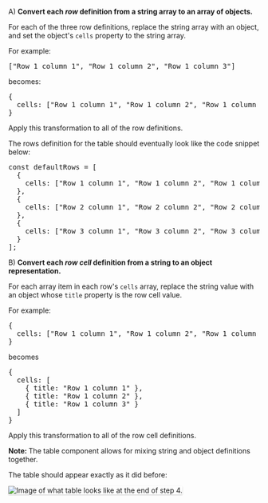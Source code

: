 
A) <strong>Convert each <em>row</em> definition from a string array to an array of objects.</strong>

For each of the three row definitions, replace the string array with an object, and set the object's `cells` property to the string array.

For example:

<pre class="file">
["Row 1 column 1", "Row 1 column 2", "Row 1 column 3"]
</pre>

becomes:

<pre class="file">
{
  cells: ["Row 1 column 1", "Row 1 column 2", "Row 1 column 3"]
}
</pre>

Apply this transformation to all of the row definitions.

The rows definition for the table should eventually look like the code snippet below:
<pre class="file">
const defaultRows = [
  {
    cells: ["Row 1 column 1", "Row 1 column 2", "Row 1 column 3"]
  },
  {
    cells: ["Row 2 column 1", "Row 2 column 2", "Row 2 column 3"]
  },
  {
    cells: ["Row 3 column 1", "Row 3 column 2", "Row 3 column 3"]
  }
];
</pre>

B) <strong>Convert each <em>row cell</em> definition from a string to an object representation.</strong>

For each array item in each row's `cells` array, replace the string value with an object whose `title` property is the row cell value.

For example:

<pre class="file">
{
  cells: ["Row 1 column 1", "Row 1 column 2", "Row 1 column 3"]
}
</pre>

becomes

<pre class="file">
{
  cells: [
    { title: "Row 1 column 1" },
    { title: "Row 1 column 2" },
    { title: "Row 1 column 3" }
  ]
}
</pre>

Apply this transformation to all of the row cell definitions.

<strong>Note: </strong> The table component allows for mixing string and object definitions together.

The table should appear exactly as it did before:

<img src="table-intro/assets/step-4-complete.png" alt="Image of what table looks like at the end of step 4." style="box-shadow: rgba(3, 3, 3, 0.2) 0px 1.25px 2.5px 0px;" />
